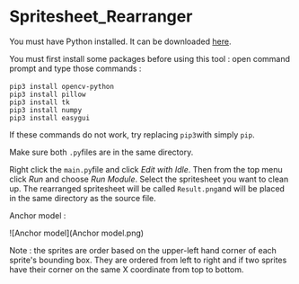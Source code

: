 # Spritesheet_Rearranger

You must have Python installed. It can be downloaded [here](https://www.python.org).

You must first install some packages before using this tool : open command prompt and type those commands :<br />
<br />
```pip3 install opencv-python```<br />
```pip3 install pillow```<br />
```pip3 install tk```<br />
```pip3 install numpy```<br />
```pip3 install easygui```<br />

If these commands do not work, try replacing ```pip3```with simply ```pip```.

Make sure both ```.py```files are in the same directory.

Right click the ```main.py```file and click _Edit with Idle_. Then from the top menu click _Run_ and choose _Run Module_. Select the spritesheet you want to clean up. The rearranged spritesheet will be called ```Result.png```and will be placed in the same directory as the source file.

Anchor model :

![Anchor model](Anchor model.png)

Note : the sprites are order based on the upper-left hand corner of each sprite's bounding box. They are ordered from left to right and if two sprites have their corner on the same X coordinate from top to bottom.
